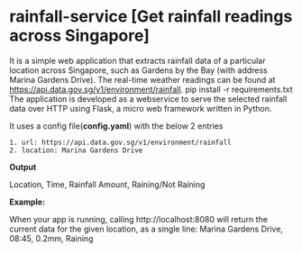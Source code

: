 # rainfall-service [Get rainfall readings across Singapore]

It is a simple web application that extracts rainfall data of a particular location across Singapore, such as Gardens by the Bay (with address Marina Gardens Drive). The real-time weather readings can be found at https://api.data.gov.sg/v1/environment/rainfall. 
pip install -r requirements.txt
The application is developed as a webservice to serve the selected rainfall data over HTTP using Flask, a micro web framework written in Python.

It uses a config file(**config.yaml**) with the below 2 entries

    1. url: https://api.data.gov.sg/v1/environment/rainfall
    2. location: Marina Gardens Drive
**Output**

Location, Time, Rainfall Amount, Raining/Not Raining

**Example:**

When your app is running, calling http://localhost:8080 will return the current data for the given location, as a single line:
Marina Gardens Drive, 08:45, 0.2mm, Raining
